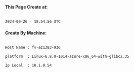 
   
#### This Page Create at:

```bash

2024-09-26 - 18:54:56 UTC

```

#### Create By Machine:

```bash

Host Name : fv-az1383-936

platform  : Linux-6.8.0-1014-azure-x86_64-with-glibc2.35

Ip Local  : 10.1.0.54

```

